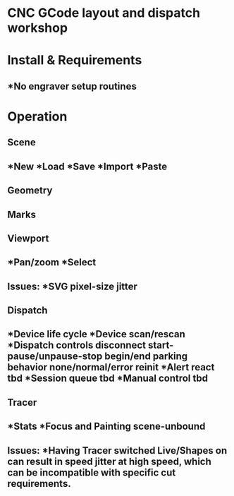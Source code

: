 # CNC GCode layout and dispatch workshop

Install & Requirements
======================

*No engraver setup routines
-




Operation
=========




Scene
-----

*New
*Load
*Save
*Import
*Paste
-




Geometry
--------




Marks
-----




Viewport
--------

*Pan/zoom
*Select
-


Issues:
*SVG pixel-size jitter
-




Dispatch
--------

*Device life cycle
*Device scan/rescan
*Dispatch controls
	disconnect
	start-pause/unpause-stop
	begin/end parking behavior
	none/normal/error reinit
*Alert react tbd
*Session queue tbd
*Manual control tbd
-




Tracer
------
*Stats
*Focus and Painting
	scene-unbound
-

Issues:
*Having Tracer switched Live/Shapes on can result in speed jitter at high speed,
which can be incompatible with specific cut requirements.
-
